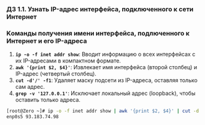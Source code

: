 ### Д3 1.1. Узнать IP-адрес интерфейса, подключенного к сети Интернет

### Kоманды получения имени интерфейса, подлюченного к Интернет и его IP-адреса

1. **`ip -o -f inet addr show`**: Вводит информацию о всех интерфейсах с их IP-адресами в компактном формате.
2. **`awk '{print $2, $4}'`**: Извлекает имя интерфейса (второй столбец) и IP-адрес (четвертый столбец).
3. **`cut -d'/' -f1`**: Удаляет маску подсети из IP-адреса, оставляя только сам адрес.
4. **`grep -v '127.0.0.1'`**: Исключает локальный адрес (loopback), чтобы оставить только адреса.

```bash
[root@Zero ~]# ip -o -f inet addr show | awk '{print $2, $4}' | cut -d'/' -f1 | grep -v '127.0.0.1'
enp0s5 93.183.74.98